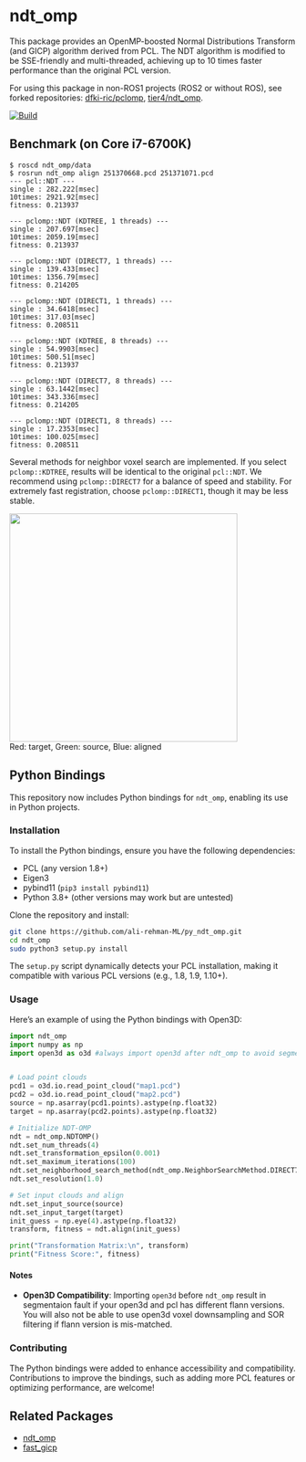 # ndt_omp

This package provides an OpenMP-boosted Normal Distributions Transform (and GICP) algorithm derived from PCL. The NDT algorithm is modified to be SSE-friendly and multi-threaded, achieving up to 10 times faster performance than the original PCL version.

For using this package in non-ROS1 projects (ROS2 or without ROS), see forked repositories: [dfki-ric/pclomp](https://github.com/dfki-ric/pclomp), [tier4/ndt_omp](https://github.com/tier4/ndt_omp).

[![Build](https://github.com/koide3/ndt_omp/actions/workflows/build.yml/badge.svg)](https://github.com/koide3/ndt_omp/actions/workflows/build.yml)

## Benchmark (on Core i7-6700K)
```
$ roscd ndt_omp/data
$ rosrun ndt_omp align 251370668.pcd 251371071.pcd
--- pcl::NDT ---
single : 282.222[msec]
10times: 2921.92[msec]
fitness: 0.213937

--- pclomp::NDT (KDTREE, 1 threads) ---
single : 207.697[msec]
10times: 2059.19[msec]
fitness: 0.213937

--- pclomp::NDT (DIRECT7, 1 threads) ---
single : 139.433[msec]
10times: 1356.79[msec]
fitness: 0.214205

--- pclomp::NDT (DIRECT1, 1 threads) ---
single : 34.6418[msec]
10times: 317.03[msec]
fitness: 0.208511

--- pclomp::NDT (KDTREE, 8 threads) ---
single : 54.9903[msec]
10times: 500.51[msec]
fitness: 0.213937

--- pclomp::NDT (DIRECT7, 8 threads) ---
single : 63.1442[msec]
10times: 343.336[msec]
fitness: 0.214205

--- pclomp::NDT (DIRECT1, 8 threads) ---
single : 17.2353[msec]
10times: 100.025[msec]
fitness: 0.208511
```

Several methods for neighbor voxel search are implemented. If you select `pclomp::KDTREE`, results will be identical to the original `pcl::NDT`. We recommend using `pclomp::DIRECT7` for a balance of speed and stability. For extremely fast registration, choose `pclomp::DIRECT1`, though it may be less stable.

<img src="data/screenshot.png" height="400px" /><br>
Red: target, Green: source, Blue: aligned

## Python Bindings

This repository now includes Python bindings for `ndt_omp`, enabling its use in Python projects.

### Installation
To install the Python bindings, ensure you have the following dependencies:
- PCL (any version 1.8+)
- Eigen3
- pybind11 (`pip3 install pybind11`)
- Python 3.8+ (other versions may work but are untested)

Clone the repository and install:
```bash
git clone https://github.com/ali-rehman-ML/py_ndt_omp.git
cd ndt_omp
sudo python3 setup.py install
```

The `setup.py` script dynamically detects your PCL installation, making it compatible with various PCL versions (e.g., 1.8, 1.9, 1.10+).

### Usage
Here’s an example of using the Python bindings with Open3D:
```python
import ndt_omp
import numpy as np
import open3d as o3d #always import open3d after ndt_omp to avoid segmentation fault


# Load point clouds
pcd1 = o3d.io.read_point_cloud("map1.pcd")
pcd2 = o3d.io.read_point_cloud("map2.pcd")
source = np.asarray(pcd1.points).astype(np.float32)
target = np.asarray(pcd2.points).astype(np.float32)

# Initialize NDT-OMP
ndt = ndt_omp.NDTOMP()
ndt.set_num_threads(4)
ndt.set_transformation_epsilon(0.001)
ndt.set_maximum_iterations(100)
ndt.set_neighborhood_search_method(ndt_omp.NeighborSearchMethod.DIRECT7)  
ndt.set_resolution(1.0)

# Set input clouds and align
ndt.set_input_source(source)
ndt.set_input_target(target)
init_guess = np.eye(4).astype(np.float32)
transform, fitness = ndt.align(init_guess)

print("Transformation Matrix:\n", transform)
print("Fitness Score:", fitness)
```

#### Notes
- **Open3D Compatibility**: Importing `open3d` before `ndt_omp` result in segmentaion fault if your open3d and pcl has different flann versions. You will also not be able to use open3d voxel downsampling and SOR filtering if flann version is mis-matched.


### Contributing
The Python bindings were added to enhance accessibility and compatibility. Contributions to improve the bindings, such as adding more PCL features or optimizing performance, are welcome!

## Related Packages
- [ndt_omp](https://github.com/koide3/ndt_omp)
- [fast_gicp](https://github.com/SMRT-AIST/fast_gicp)
